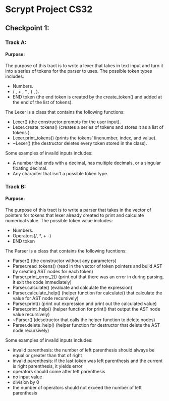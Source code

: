 # Scrypt Project CS32
## Checkpoint 1: 
### Track A: 
#### Purpose: 
The purpose of this tract is to write a lexer that takes in text input and turn it into a series of tokens for the parser to uses. The possible token types includes:
* Numbers.
* / , + , * , ( , ).
* END token (the end token is created by the create_token() and added at the end of the list of tokens).

The Lexer is a class that contains the following functions:
* Lexer() (the constructor prompts for the user input).
* Lexer.create_tokens() (creates a series of tokens and stores it as a list of tokens ).
* Lexer.print_tokens() (prints the tokens' linenumber, index, and value).
* ~Lexer() (the destructor deletes every token stored in the class).

Some examples of invaild inputs includes: 
* A number that ends with a decimal, has multiple decimals, or a singular floating decimal.
* Any character that isn't a possible token type.

### Track B: 
#### Purpose: 
The purpose of this tract is to write a parser that takes in the vector of pointers for tokens that lexer already created to print and calculate numerical value. The possible token value includes:
* Numbers.
* Operators(/, *, + -)
* END token

The Parser is a class that contains the following fucntions:
* Parser() (the constructor without any parameters)
* Parser.read_tokens() (read in the vector of token pointers and build AST by creating AST nodes for each token)
* Parser.print_error_2() (print out that there was an error in during parsing, it exit the code immediately)
* Parser.calculate() (evaluate and calculate the expression)
* Parser.calculate_help() (helper function for calculate() that calculate the value for AST node recursively)
* Parser.print() (print out expression and print out the calculated value)
* Parser.print_help() (helper function for print() that output the AST node value recursively)
* ~Parser() (desctructor that calls the helper function to delete nodes) 
* Parser.delete_help() (helper function for destructor that delete the AST node recursively)

Some examples of invalid inputs includes:
* invalid parenthesis: the number of left parenthesis should always be equal or greater than that of right
* invalid parenthesis: if the last token was left parenthesis and the current is right parenthesis, it yields error
* operators should come after left parenthesis
* no input value
* division by 0
* the number of operators should not exceed the number of left parenthesis
